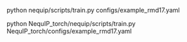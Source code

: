 

python nequip/scripts/train.py configs/example_rmd17.yaml


python NequIP_torch/nequip/scripts/train.py NequIP_torch/configs/example_rmd17.yaml